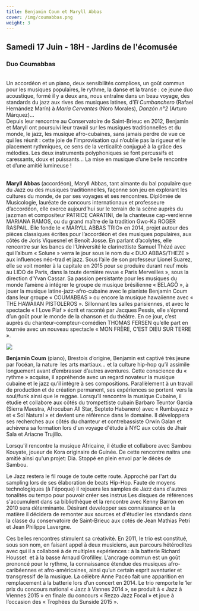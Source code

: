 ```yaml
---
title: Benjamin Coum et Maryll Abbas
cover: /img/coumabbas.png
weight: 3
---
```

## Samedi 17 Juin - 18H - Jardins de l'écomusée

### Duo Coumabbas

\
Un accordéon et un piano, deux sensibilités complices, un goût commun pour les musiques populaires, le rythme, la danse et la transe : ce jeune duo acoustique, formé il y a deux ans, nous entraîne dans un beau voyage, des standards du jazz aux rives des musiques latines, d’*El Cumbanchero* (Rafael Hernández Marín) à *María Cervantes* (Noro Morales), *Danzón n°2* (Arturo Márquez)…\
Depuis leur rencontre au Conservatoire de Saint-Brieuc en 2012, Benjamin et Maryll ont poursuivi leur travail sur les musiques traditionnelles et du monde, le jazz, les musique afro-cubaines, sans jamais perdre de vue ce qui les réunit : cette joie de l’improvisation qui n’oublie pas la rigueur et le placement rythmiques, ce sens de la verticalité conjugué à la grâce des mélodies. Les deux instruments polyphoniques se font percussifs et caressants, doux et puissants… La mise en musique d’une belle rencontre et d’une amitié lumineuse ! 

\
**Maryll Abbas** (accordéon), Maryll Abbas, tant aimante du bal populaire que du Jazz ou des musiques traditionnelles, façonne son jeu en explorant les cultures du monde, de par ses voyages et ses rencontres.
Diplômée de Musicologie, lauréate de concours internationaux et professeure d’accordéon, elle exerce aujourd’hui sur le terrain de la scène auprès du jazzman et compositeur PATRICE CARATINI, de la chanteuse cap-verdienne MARIANA RAMOS, ou du grand maître de la tradition Gwo-Ka ROGER RASPAIL. Elle fonde le « MARYLL ABBAS TRIO» en 2014, projet autour des pièces classiques écrites pour l’accordéon et des musiques
populaires, aux côtés de Joris Viquesnel et Benoît Josse.
En parlant d’acolytes, elle rencontre sur les bancs de l’Université le clarinettiste Samuel Thézé avec qui l’album « Solune » verra le jour sous le nom du « DUO ABBAS/THEZE » aux influences néo-trad et jazz.
Sous l’aile de son professeur Lionel Suarez, elle se voit monter à la capitale en 2015 pour
se produire durant neuf mois au LIDO de Paris, dans la toute dernière revue « Paris Merveilles », sous la direction d’Yvan Cassar. Sa passion persistante pour les musiques du monde l’amène à intégrer le groupe de
musique brésilienne « BELAGÔ », à jouer la musique latine-jazz-afro-cubaine avec le pianiste Benjamin Coum dans leur groupe « COUMABBAS » ou encore la musique hawaiienne avec « THE HAWAIIAN PISTOLEROS ».
Sillonnant les salles parisiennes, et avec le spectacle « I Love Piaf » écrit et raconté par
Jacques Pessis, elle s’éprend d’un goût pour le monde de la chanson et du théâtre.
En ce jour, c’est auprès du chanteur-compteur-comédien THOMAS FERSEN qu’elle part en
tournée avec un nouveau spectacle « MON FRÈRE, C’EST DIEU SUR TERRE ».

![](/img/coumabbas.png)

**Benjamin Coum** (piano), Brestois d’origine, Benjamin est captivé très jeune par l’océan, la nature  les arts martiaux… et la culture hip-hop qu’il assimile longuement avant d’embrasser d’autres aventures. Cette conscience du « rythme » acquise, il appréhende avec un regard novateur la musique cubaine et le jazz qu’il intègre à ses compositions. Parallèlement à un travail de production et de création permanent, ses expériences se portent  vers la soul/funk ainsi que le reggae. Lorsqu’il rencontre la musique Cubaine, il étudie et collabore aux côtés du trompettiste cubain Barbaro Teuntor Garcia (Sierra Maestra, Afrocuban All Star, Septeto Habanero) avec « Rumbayazz » et « Sol Natural » et devient une référence dans le domaine. Il développera ses recherches aux côtés du chanteur et contrebassiste Orwin Galan et achèvera sa formation lors d'un voyage d'étude à NYC aux cotés de Jhair Sala et Ariacne Trujillo.

Lorsqu'il rencontre la musique Africaine, il étudie et collabore avec Sambou Kouyate, joueur de Kora originaire de Guinée. De cette rencontre naitra une amitié ainsi qu'un projet: Dia. Stoppé en plein envol par le décès de Sambou.

Le Jazz restera le fil rouge de toute cette route. Approché par l'art du sampling lors de ses élaboration de beats Hip-Hop. Faute de moyens technologiques (à l'époque) il rejouera les samples de Jazz dans d'autres tonalités ou tempo pour pouvoir créer ses instrus Les disques de références s'accumulent dans sa bibliothèque et la rencontre avec Kenny Barron en 2010 sera déterminante. Désirant developper ses connaissance en la matière il décidera de remonter aux sources et d'étudier les standards dans la classe du conservatoire de Saint-Brieuc aux cotés de Jean Mathias Petri et Jean Philippe Lavergne.

Ces belles rencontres stimulent sa créativité. En 2011, le trio est constitué, sous son nom, en faisant appel à deux musiciens, aux parcours hétéroclites avec qui il a collaboré à de multiples expériences : à la batterie Richard Housset  et à la basse Arnaud Grofilley. L’ancrage commun est un goût prononcé pour le rythme, la connaissance étendue des musiques afro-caribéennes et afro-américaines, ainsi qu’un certain esprit aventurier et transgressif de la musique. La célèbre Anne Pacéo fait une apparition en remplacement à la batterie lors d’un concert en 2014. Le trio remporte le 1er prix du concours national « Jazz à Vannes 2014 », se produit à « Jazz à Viennes 2015 » en finale du concours « Rezzo Jazz Focal » et joue à l’occasion des « Trophées du Sunside 2015 ».
